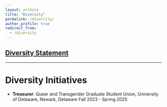 ```yaml
---
layout: archive
title: "Diversity"
permalink: /diversity/
author_profile: true
redirect_from:
  - /diversity
---
```


## [Diversity Statement]()

<hr>

Diversity Initiatives
======
* **Treasurer**: Queer and Transgender Graduate Student Union, University of Delaware, Newark, Delaware
Fall 2023 - Spring 2025

